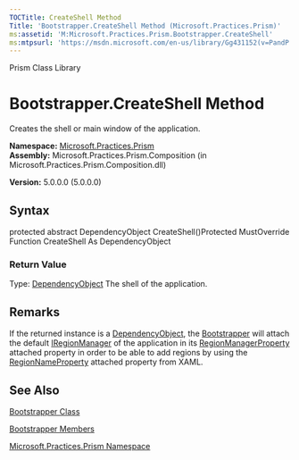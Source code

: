 ```yaml
---
TOCTitle: CreateShell Method
Title: 'Bootstrapper.CreateShell Method (Microsoft.Practices.Prism)'
ms:assetid: 'M:Microsoft.Practices.Prism.Bootstrapper.CreateShell'
ms:mtpsurl: 'https://msdn.microsoft.com/en-us/library/Gg431152(v=PandP.50)'
---
```


Prism Class Library

Bootstrapper.CreateShell Method
===================================

Creates the shell or main window of the application.

**Namespace:** [Microsoft.Practices.Prism](https://msdn.microsoft.com/library/microsoft.practices.prism)
**Assembly:** Microsoft.Practices.Prism.Composition (in Microsoft.Practices.Prism.Composition.dll)

**Version:** 5.0.0.0 (5.0.0.0)

## Syntax


protected abstract DependencyObject CreateShell()Protected MustOverride Function CreateShell As DependencyObject
### Return Value

Type: [DependencyObject](http://msdn.microsoft.com/en-us/library/ms589309)
The shell of the application.

Remarks
-------

<span id="remarksToggle"></span> If the returned instance is a [DependencyObject](http://msdn.microsoft.com/en-us/library/ms589309), the [Bootstrapper](https://msdn.microsoft.com/library/microsoft.practices.prism.bootstrapper) will attach the default [IRegionManager](https://msdn.microsoft.com/library/microsoft.practices.prism.regions.iregionmanager) of the application in its [RegionManagerProperty](https://msdn.microsoft.com/library/microsoft.practices.prism.regions.regionmanager.regionmanagerproperty) attached property in order to be able to add regions by using the [RegionNameProperty](https://msdn.microsoft.com/library/microsoft.practices.prism.regions.regionmanager.regionnameproperty) attached property from XAML.

See Also
--------


[Bootstrapper Class](https://msdn.microsoft.com/library/microsoft.practices.prism.bootstrapper)

[Bootstrapper Members](https://msdn.microsoft.com/allmembers.t:microsoft.practices.prism.bootstrapper)

[Microsoft.Practices.Prism Namespace](https://msdn.microsoft.com/library/microsoft.practices.prism)
